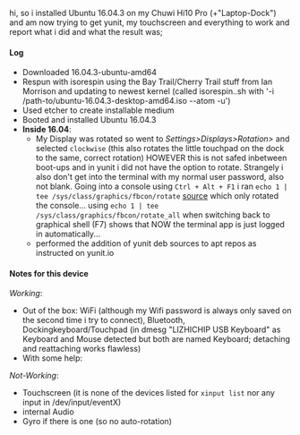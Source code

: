 hi, so i installed Ubuntu 16.04.3 on my Chuwi Hi10 Pro (+"Laptop-Dock") and am now trying to get yunit, my touchscreen and everything to work and report what i did and what the result was;

#### Log

* Downloaded 16.04.3-ubuntu-amd64 
* Respun with isorespin using the Bay Trail/Cherry Trail stuff from Ian Morrison and updating to newest kernel (called isorespin..sh with '-i /path-to/ubuntu-16.04.3-desktop-amd64.iso --atom -u')
* Used etcher to create installable medium
* Booted and installed Ubuntu 16.04.3
* **Inside 16.04**:
  * My Display was rotated so went to *Settings>Displays>Rotation>* and selected ```clockwise``` (this also rotates the little touchpad on the dock to the same, correct rotation) HOWEVER this is not safed inbetween boot-ups and in yunit i did not have the option to rotate. Strangely i also don't get into the terminal with my normal user password, also not blank. Going into a console using ```Ctrl + Alt + F1``` i ran ```echo 1 | tee /sys/class/graphics/fbcon/rotate``` [source](https://askubuntu.com/questions/237963/how-do-i-rotate-my-display-when-not-using-an-x-server) which only rotated the console... using ```echo 1 | tee /sys/class/graphics/fbcon/rotate_all``` when switching back to graphical shell (F7) shows that NOW the terminal app is just logged in automatically...
  * performed the addition of yunit deb sources to apt repos as instructed on yunit.io

#### Notes for this device

*Working*: 
* Out of the box: WiFi (although my Wifi password is always only saved on the second time i try to connect), Bluetooth, Dockingkeyboard/Touchpad (in dmesg "LIZHICHIP USB Keyboard" as Keyboard and Mouse detected but both are named Keyboard; detaching and reattaching works flawless)
* With some help:

*Not-Working*:
* Touchscreen (it is none of the devices listed for ```xinput list``` nor any input in /dev/input/eventX)
* internal Audio
* Gyro if there is one (so no auto-rotation)